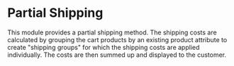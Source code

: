# Partial Shipping
This module provides a partial shipping method. The shipping costs are calculated by grouping 
the cart products by an existing product attribute to create "shipping groups" for which
the shipping costs are applied individually. The costs are then summed up and 
displayed to the customer.
